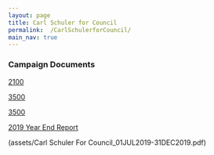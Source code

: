 ```yaml
---
layout: page
title: Carl Schuler for Council
permalink:  /CarlSchulerforCouncil/
main_nav: true
---
```


### Campaign Documents

[2100](assets/2100.pdf)

[3500](assets/CRO-3500.pdf)

[3500](assets/CRO-3500.pdf)

[2019 Year End Report](assets/CarlSchulerForCouncil_01JUL2019-31DEC2019.pdf)

(assets/Carl Schuler For Council_01JUL2019-31DEC2019.pdf)



